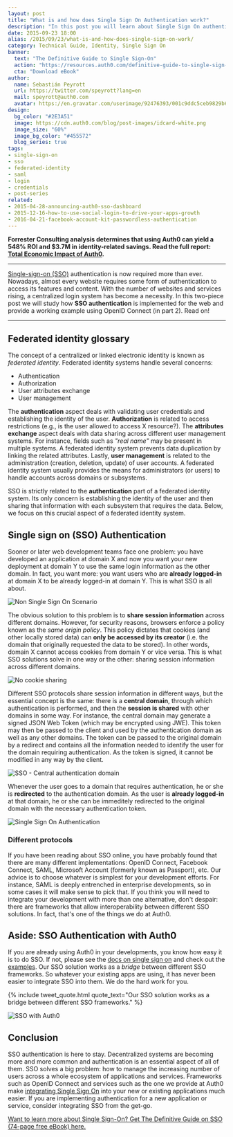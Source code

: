 ```yaml
---
layout: post
title: "What is and how does Single Sign On Authentication work?"
description: "In this post you will learn about Single Sign On authentication and how to use it for your web apps"
date: 2015-09-23 18:00
alias: /2015/09/23/what-is-and-how-does-single-sign-on-work/
category: Technical Guide, Identity, Single Sign On
banner:
  text: "The Definitive Guide to Single Sign-On"
  action: "https://resources.auth0.com/definitive-guide-to-single-sign-on/?utm_source=blog"
  cta: "Download eBook"
author:
  name: Sebastián Peyrott
  url: https://twitter.com/speyrott?lang=en
  mail: speyrott@auth0.com
  avatar: https://en.gravatar.com/userimage/92476393/001c9ddc5ceb9829b6aaf24f5d28502a.png?size=200
design:
  bg_color: "#2E3A51"
  image: https://cdn.auth0.com/blog/post-images/idcard-white.png
  image_size: "60%"
  image_bg_color: "#455572"
  blog_series: true
tags:
- single-sign-on
- sso
- federated-identity
- saml
- login
- credentials
- post-series
related:
- 2015-04-28-announcing-auth0-sso-dashboard
- 2015-12-16-how-to-use-social-login-to-drive-your-apps-growth
- 2016-04-21-facebook-account-kit-passwordless-authentication
---
```


<div class="alert alert-info alert-icon">
  <i class="icon-budicon-500"></i>
  <strong>Forrester Consulting analysis determines that using Auth0 can yield a 548% ROI and $3.7M in identity-related savings. Read the full report: <a href="https://resources.auth0.com/forrester-tei-research-case-study/">Total Economic Impact of Auth0</a>.</strong>
</div>

---

[Single-sign-on (SSO)](https://resources.auth0.com/definitive-guide-to-single-sign-on/?utm_source=blog) authentication is now required more than ever. Nowadays, almost every website requires some form of authentication to access its features and content. With the number of websites and services rising, a centralized login system has become a necessity. In this two-piece post we will study how **SSO authentication** is implemented for the web and provide a working example using OpenID Connect (in part 2). Read on!

-----

## Federated identity glossary
The concept of a centralized or linked electronic identity is known as *federated identity*. Federated identity systems handle several concerns:

- Authentication
- Authorization
- User attributes exchange
- User management

The **authentication** aspect deals with validating user credentials and establishing the identity of the user. **Authorization** is related to access restrictions (e.g., is the user allowed to access X resource?). The **attributes exchange** aspect deals with data sharing across different user management systems. For instance, fields such as *"real name"* may be present in multiple systems. A federated identity system prevents data duplication by linking the related attributes. Lastly, **user management** is related to the administration (creation, deletion, update) of user accounts. A federated identity system usually provides the means for administrators (or users) to handle accounts across domains or subsystems.

SSO is strictly related to the **authentication** part of a federated identity system. Its only concern is establishing the identity of the user and then sharing that information with each subsystem that requires the data. Below, we focus on this crucial aspect of a federated identity system.

## Single sign on (SSO) Authentication
Sooner or later web development teams face one problem: you have developed an application at domain X and now you want your new deployment at domain Y to use the same login information as the other domain. In fact, you want more: you want users who are **already logged-in** at domain X to be already logged-in at domain Y. This is what SSO is all about.

![Non Single Sign On Scenario](https://cdn.auth0.com/blog/sso/non-sso-scenario.png)

The obvious solution to this problem is to **share session information** across different domains. However, for security reasons, browsers enforce a policy known as the *same origin policy*. This policy dictates that cookies (and other locally stored data) can **only be accessed by its creator** (i.e. the domain that originally requested the data to be stored). In other words, domain X cannot access cookies from domain Y or vice versa. This is what SSO solutions solve in one way or the other: sharing session information across different domains.

![No cookie sharing](https://cdn.auth0.com/blog/sso/same-origin-policy-forbids-this.png)

Different SSO protocols share session information in different ways, but the essential concept is the same: there is a **central domain**, through which authentication is performed, and then the **session is shared** with other domains in some way. For instance, the central domain may generate a signed JSON Web Token (which may be encrypted using JWE). This token may then be passed to the client and used by the authentication domain as well as any other domains. The token can be passed to the original domain by a redirect and contains all the information needed to identify the user for the domain requiring authentication. As the token is signed, it cannot be modified in any way by the client.

![SSO - Central authentication domain](https://cdn.auth0.com/blog/sso/using-central-auth-domain.png)

Whenever the user goes to a domain that requires authentication, he or she is **redirected** to the authentication domain. As the user is **already logged-in** at that domain, he or she can be immeditely redirected to the original domain with the necessary authentication token.

![Single Sign On Authentication](https://cdn.auth0.com/blog/sso/typical-sso-v2.png)

### Different protocols
If you have been reading about SSO online, you have probably found that there are many different implementations: OpenID Connect, Facebook Connect, SAML, Microsoft Account (formerly known as Passport), etc. Our advice is to choose whatever is simplest for your development efforts. For instance, SAML is deeply entrenched in enterprise developments, so in some cases it will make sense to pick that. If you think you will need to integrate your development with more than one alternative, don't despair: there are frameworks that allow interoperability between different SSO solutions. In fact, that's one of the things we do at Auth0.

## Aside: SSO Authentication with Auth0
If you are already using Auth0 in your developments, you know how easy it is to do SSO. If not, please see the [docs on single sign on](https://auth0.com/docs/sso/single-sign-on) and check out the [examples](https://github.com/auth0/auth0-sso-sample). Our SSO solution works as a *bridge* between different SSO frameworks. So whatever your existing apps are using, it has never been easier to integrate SSO into them. We do the hard work for you.

{% include tweet_quote.html quote_text="Our SSO solution works as a bridge between different SSO frameworks." %}

![SSO with Auth0](https://cdn.auth0.com/blog/sso/auth0.png)

## Conclusion
SSO authentication is here to stay. Decentralized systems are becoming more and more common and authentication is an essential aspect of all of them. SSO solves a big problem: how to manage the increasing number of users across a whole ecosystem of applications and services. Frameworks such as OpenID Connect and services such as the one we provide at Auth0 make [integrating Single Sign On](https://auth0.com/learn/how-to-implement-single-sign-on/) into your new or existing applications much easier. If you are implementing authentication for a new application or service, consider integrating SSO from the get-go.

[Want to learn more about Single Sign-On? Get The Definitive Guide on SSO (74-page free eBook) here.](https://resources.auth0.com/definitive-guide-to-single-sign-on/?utm_source=blog)
